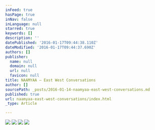 ```yaml
---
inFeed: true
hasPage: true
inNav: false
inLanguage: null
starred: true
keywords: []
description: ''
datePublished: '2016-01-17T09:44:38.110Z'
dateModified: '2016-01-17T09:44:37.690Z'
authors: []
publisher:
  name: null
  domain: null
  url: null
  favicon: null
title: NAAMYAA – East West Conversations
author: []
sourcePath: _posts/2016-01-14-naamyaa-east-west-conversations.md
published: true
url: naamyaa-east-west-conversations/index.html
_type: Article

---
```

![](https://the-grid-user-content.s3-us-west-2.amazonaws.com/51057d20-b48f-4464-bb5d-39d1f3b603d5.jpg)
![](https://the-grid-user-content.s3-us-west-2.amazonaws.com/c0830825-afe3-4719-ad31-fd41f597532b.jpg)
![](https://the-grid-user-content.s3-us-west-2.amazonaws.com/5d9ff835-79a0-42f6-8be6-51653a31eca6.jpg)
![](https://the-grid-user-content.s3-us-west-2.amazonaws.com/c33640e7-ec93-4327-9e24-67e00eb601aa.jpg)